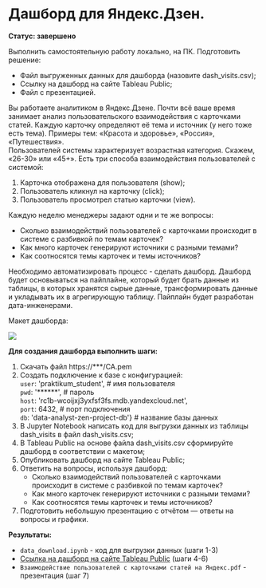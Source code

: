 # Дашборд для Яндекс.Дзен. 

**Статус: завершено**

Выполнить самостоятельную работу локально, на ПК. Подготовить решение:
* Файл выгруженных данных для дашборда (назовите dash_visits.csv);
* Ссылку на дашборд на сайте Tableau Public;
* Файл с презентацией.  

Вы работаете аналитиком в Яндекс.Дзене. Почти всё ваше время занимает анализ пользовательского взаимодействия с карточками статей. Каждую карточку определяют её тема и источник (у него тоже есть тема). Примеры тем: «Красота и здоровье», «Россия», «Путешествия».  
Пользователей системы характеризует возрастная категория. Скажем, «26-30» или «45+».
Есть три способа взаимодействия пользователей с системой:
1. Карточка отображена для пользователя (show);
2. Пользователь кликнул на карточку (click);
3. Пользователь просмотрел статью карточки (view).

Каждую неделю менеджеры задают одни и те же вопросы:
* Сколько взаимодействий пользователей с карточками происходит в системе с разбивкой по темам карточек?
* Как много карточек генерируют источники с разными темами?
* Как соотносятся темы карточек и темы источников?

Необходимо автоматизировать процесс - сделать дашборд.
Дашборд будет основываться на пайплайне, который будет брать данные из таблицы, в которых хранятся сырые данные, трансформировать данные и укладывать их в агрегирующую таблицу. Пайплайн будет разработан дата-инженерами.

Макет дашборда:

![](https://pictures.s3.yandex.net/resources/Untitled_-_2020-07-06T160925.436_1594041010.png)

**Для создания дашборда выполнить шаги:**
1. Скачать файл https://***/CA.pem 
2. Создать подключение к базе с конфигурацией:  
    `user`: 'praktikum_student', # имя пользователя  
    `pwd`: '******', # пароль  
    `host`: 'rc1b-wcoijxj3yxfsf3fs.mdb.yandexcloud.net',  
    `port`: 6432, # порт подключения  
    `db`: 'data-analyst-zen-project-db'} # название базы данных
3. В Jupyter Notebook напиcать код для выгрузки данных из таблицы dash_visits в файл dash_visits.csv;
4. В Tableau Public на основе файла dash_visits.csv сформируйте дашборд в соответствии с макетом;
5. Опубликовать дашборд на сайте Tableau Public;
6. Ответить на вопросы, используя дашборд:
   * Cколько взаимодействий пользователей с карточками происходит в системе с разбивкой по темам карточек?
   * Как много карточек генерируют источники с разными темами?
   * Как соотносятся темы карточек и темы источников?
7. Подготовить небольшую презентацию с отчётом — ответы на вопросы и графики.

**Результаты:**  
- `data_download.ipynb` - код для выгрузки данных (шаги 1-3)
- [Ссылка на дашборд на сайте Tableau Public](https://public.tableau.com/app/profile/dm4006/viz/dzen_16469092426490/Dashboard1?publish=yes) (шаги 4-6)
- `Взаимодействие пользователей с карточками статей на Яндекс.pdf` - презентация (шаг 7)
